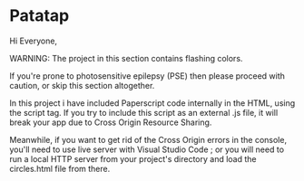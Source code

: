 # Patatap
Hi Everyone,

WARNING: The project in this section contains flashing colors.

If you're prone to photosensitive epilepsy (PSE) then please proceed with caution, or skip this section altogether.

In this project i have included Paperscript code internally in the HTML, using the script tag. 
If you try to include this script as an external .js file, it will break your app due to Cross Origin Resource Sharing.


Meanwhile, if you want to get rid of the Cross Origin errors in the console, you'll need to use live server with Visual Studio Code ; or you will need to run a local HTTP server from your project's directory and load the circles.html file from there.
